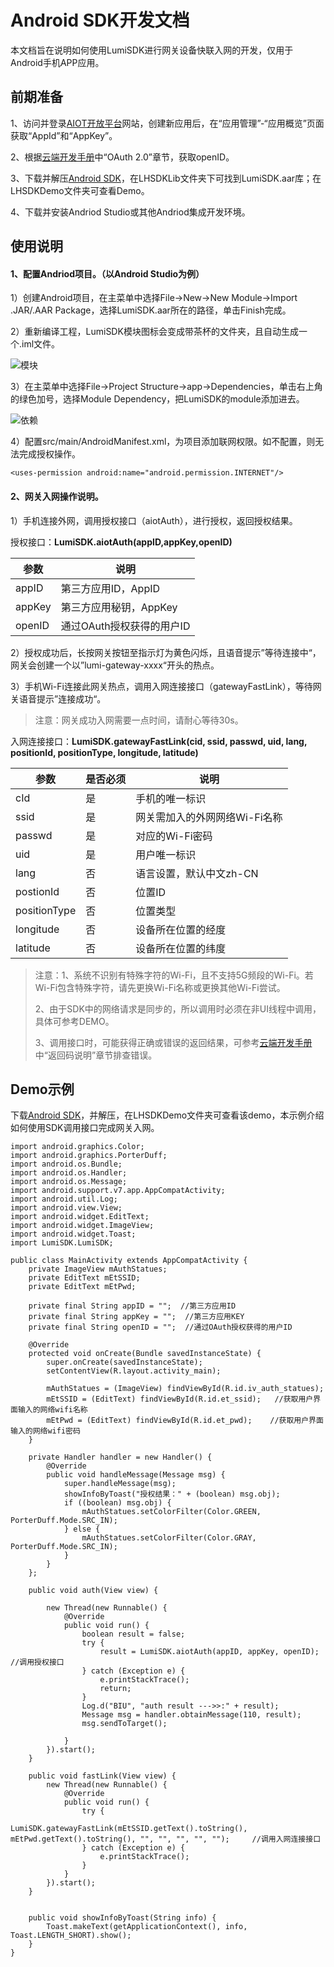 # Android SDK开发文档

本文档旨在说明如何使用LumiSDK进行网关设备快联入网的开发，仅用于Android手机APP应用。



## 前期准备

1、访问并登录[AIOT开放平台](https://opencloud.aqara.cn/)网站，创建新应用后，在“应用管理”-“应用概览”页面获取“AppId”和“AppKey”。

2、根据[云端开发手册](http://docs.opencloud.aqara.cn/development/cloud-development/#oauth20)中“OAuth 2.0”章节，获取openID。

3、下载并解压[Android SDK](http://cdn.cnbj2.fds.api.mi-img.com/cdn/aiot/sdk/aiot_sdk_fastlink_android_v0.9.zip)，在LHSDKLib文件夹下可找到LumiSDK.aar库；在LHSDKDemo文件夹可查看Demo。

4、下载并安装Andriod Studio或其他Andriod集成开发环境。



## 使用说明

#### 1、配置Andriod项目。（以Android Studio为例）

1）创建Android项目，在主菜单中选择File->New->New Module->Import .JAR/.AAR Package，选择LumiSDK.aar所在的路径，单击Finish完成。

2）重新编译工程，LumiSDK模块图标会变成带茶杯的文件夹，且自动生成一个.iml文件。

![模块](http://cdn.cnbj2.fds.api.mi-img.com/cdn/aiot/doc-images/zh/sdk/lumisdk.png)

3）在主菜单中选择File->Project Structure->app->Dependencies，单击右上角的绿色加号，选择Module Dependency，把LumiSDK的module添加进去。

![依赖](http://cdn.cnbj2.fds.api.mi-img.com/cdn/aiot/doc-images/zh/sdk/dependencies.png)

4）配置src/main/AndroidManifest.xml，为项目添加联网权限。如不配置，则无法完成授权操作。

```
<uses-permission android:name="android.permission.INTERNET"/>
```



#### 2、网关入网操作说明。

1）手机连接外网，调用授权接口（aiotAuth），进行授权，返回授权结果。

授权接口：**LumiSDK.aiotAuth(appID,appKey,openID)**

| 参数     | 说明               |
| ------ | ---------------- |
| appID  | 第三方应用ID，AppID    |
| appKey | 第三方应用秘钥，AppKey   |
| openID | 通过OAuth授权获得的用户ID |

2）授权成功后，长按网关按钮至指示灯为黄色闪烁，且语音提示”等待连接中“，网关会创建一个以”lumi-gateway-xxxx“开头的热点。

3）手机Wi-Fi连接此网关热点，调用入网连接接口（gatewayFastLink），等待网关语音提示”连接成功“。

> 注意：网关成功入网需要一点时间，请耐心等待30s。

入网连接接口：**LumiSDK.gatewayFastLink(cid, ssid, passwd, uid, lang, positionId, positionType, longitude, latitude)**

| 参数           | 是否必须 | 说明                |
| ------------ | ---- | ----------------- |
| cId          | 是    | 手机的唯一标识           |
| ssid         | 是    | 网关需加入的外网网络Wi-Fi名称 |
| passwd       | 是    | 对应的Wi-Fi密码        |
| uid          | 是    | 用户唯一标识            |
| lang         | 否    | 语言设置，默认中文zh-CN    |
| postionId    | 否    | 位置ID              |
| positionType | 否    | 位置类型              |
| longitude    | 否    | 设备所在位置的经度         |
| latitude     | 否    | 设备所在位置的纬度         |

> 注意：1、系统不识别有特殊字符的Wi-Fi，且不支持5G频段的Wi-Fi。若Wi-Fi包含特殊字符，请先更换Wi-Fi名称或更换其他Wi-Fi尝试。
>
> 2、由于SDK中的网络请求是同步的，所以调用时必须在非UI线程中调用，具体可参考DEMO。
>
> 3、调用接口时，可能获得正确或错误的返回结果，可参考[云端开发手册](http://docs.opencloud.aqara.cn/development/cloud-development/#_14)中“返回码说明”章节排查错误。



## Demo示例

下载[Android SDK](http://cdn.cnbj2.fds.api.mi-img.com/cdn/aiot/sdk/aiot_sdk_fastlink_android_v0.3.zip)，并解压，在LHSDKDemo文件夹可查看该demo，本示例介绍如何使用SDK调用接口完成网关入网。

```
import android.graphics.Color;
import android.graphics.PorterDuff;
import android.os.Bundle;
import android.os.Handler;
import android.os.Message;
import android.support.v7.app.AppCompatActivity;
import android.util.Log;
import android.view.View;
import android.widget.EditText;
import android.widget.ImageView;
import android.widget.Toast;
import LumiSDK.LumiSDK;   

public class MainActivity extends AppCompatActivity {
    private ImageView mAuthStatues;
    private EditText mEtSSID;
    private EditText mEtPwd;
    
    private final String appID = "";  //第三方应用ID
    private final String appKey = "";  //第三方应用KEY
    private final String openID = "";  //通过OAuth授权获得的用户ID

    @Override
    protected void onCreate(Bundle savedInstanceState) {
        super.onCreate(savedInstanceState);
        setContentView(R.layout.activity_main);

        mAuthStatues = (ImageView) findViewById(R.id.iv_auth_statues);
        mEtSSID = (EditText) findViewById(R.id.et_ssid);   //获取用户界面输入的网络wifi名称
        mEtPwd = (EditText) findViewById(R.id.et_pwd);    //获取用户界面输入的网络wifi密码
    }

    private Handler handler = new Handler() {
        @Override
        public void handleMessage(Message msg) {
            super.handleMessage(msg);
            showInfoByToast("授权结果：" + (boolean) msg.obj);
            if ((boolean) msg.obj) {
                mAuthStatues.setColorFilter(Color.GREEN, PorterDuff.Mode.SRC_IN);
            } else {
                mAuthStatues.setColorFilter(Color.GRAY, PorterDuff.Mode.SRC_IN);
            }
        }
    };

    public void auth(View view) {

        new Thread(new Runnable() {
            @Override
            public void run() {
                boolean result = false;
                try {
                    result = LumiSDK.aiotAuth(appID, appKey, openID);   //调用授权接口
                } catch (Exception e) {
                    e.printStackTrace();
                    return;
                }
                Log.d("BIU", "auth result --->>:" + result);
                Message msg = handler.obtainMessage(110, result);
                msg.sendToTarget();

            }
        }).start();
    }

    public void fastLink(View view) {
        new Thread(new Runnable() {
            @Override
            public void run() {
                try {
                    LumiSDK.gatewayFastLink(mEtSSID.getText().toString(), mEtPwd.getText().toString(), "", "", "", "", "");     //调用入网连接接口
                } catch (Exception e) {
                    e.printStackTrace();
                }
            }
        }).start();
    }


    public void showInfoByToast(String info) {
        Toast.makeText(getApplicationContext(), info, Toast.LENGTH_SHORT).show();
    }
}
```
